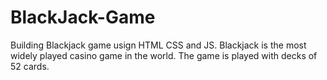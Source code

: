 # BlackJack-Game
 Building Blackjack game usign HTML CSS and JS. Blackjack is the most widely played casino game in the world. The game is played with decks of 52 cards.
